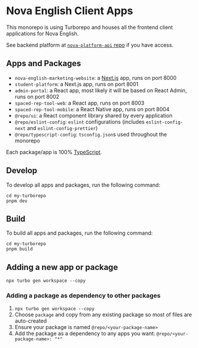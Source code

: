 # Nova English Client Apps

This monorepo is using Turborepo and houses all the frontend client applications for Nova English.

See backend platform at [`nova-platform-api` repo](https://github.com/neo-solutions-global/nova-platform-api) if you have access.

## Apps and Packages

- `nova-english-marketing-website`: a [Next.js](https://nextjs.org/) app, runs on port 8000
- `student-platform`: a Next.js app, runs on port 8001
- `admin-portal`: a React app, most likely it will be based on React Admin, runs on port 8002
- `spaced-rep-tool-web`: a React app, runs on port 8003
- `spaced-rep-tool-mobile`: a React Native app, runs on port 8004
- `@repo/ui`: a React component library shared by every application
- `@repo/eslint-config`: `eslint` configurations (includes `eslint-config-next` and `eslint-config-prettier`)
- `@repo/typescript-config`: `tsconfig.json`s used throughout the monorepo

Each package/app is 100% [TypeScript](https://www.typescriptlang.org/).


## Develop

To develop all apps and packages, run the following command:

```
cd my-turborepo
pnpm dev
```

## Build

To build all apps and packages, run the following command:

```
cd my-turborepo
pnpm build
```

## Adding a new app or package

`npx turbo gen workspace --copy`


### Adding a package as dependency to other packages

1. `npx turbo gen workspace --copy`
2. Choose `package` and copy from any existing package so most of files are auto-created
3. Ensure your package is named `@repo/<your-package-name>`
4. Add the package as a dependency to any apps you want: `@repo/<your-package-name>: "*"`

